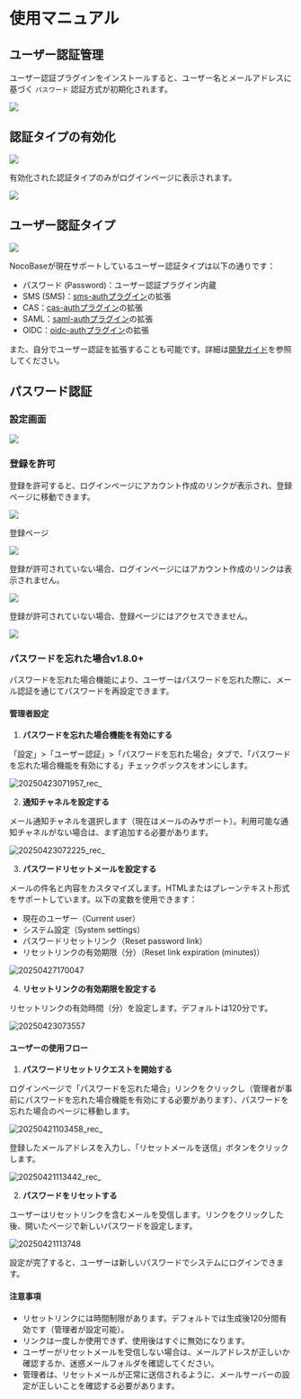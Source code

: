 # 使用マニュアル

## ユーザー認証管理

ユーザー認証プラグインをインストールすると、ユーザー名とメールアドレスに基づく `パスワード` 認証方式が初期化されます。

![](https://static-docs.nocobase.com/66eaa9d5421c9cb713b117366bd8a5d5.png)

## 認証タイプの有効化

![](https://static-docs.nocobase.com/7f1fb8f8ca5de67ffc68eff0a65848f5.png)

有効化された認証タイプのみがログインページに表示されます。

![](https://static-docs.nocobase.com/8375a36ef98417af0f0977f1e07345dd.png)

## ユーザー認証タイプ

![](https://static-docs.nocobase.com/da4250c0cea343ebe470cbf7be4b12e4.png)

NocoBaseが現在サポートしているユーザー認証タイプは以下の通りです：

- パスワード (Password)：ユーザー認証プラグイン内蔵
- SMS (SMS)：[sms-authプラグイン](../../auth-sms/index.md)の拡張
- CAS：[cas-authプラグイン](../../auth-cas/index.md)の拡張
- SAML：[saml-authプラグイン](../../auth-saml/index.md)の拡張
- OIDC：[oidc-authプラグイン](../../auth-oidc/index.md)の拡張

また、自分でユーザー認証を拡張することも可能です。詳細は[開発ガイド](../dev/guide.md)を参照してください。

## パスワード認証

### 設定画面

![](https://static-docs.nocobase.com/202411131505095.png)

### 登録を許可

登録を許可すると、ログインページにアカウント作成のリンクが表示され、登録ページに移動できます。

![](https://static-docs.nocobase.com/78903930d4b47aaf75cf94c55dd3596e.png)

登録ページ

![](https://static-docs.nocobase.com/ac3c3ab42df28cb7c6dc70b24e99e7f7.png)

登録が許可されていない場合、ログインページにはアカウント作成のリンクは表示されません。

![](https://static-docs.nocobase.com/8d5e3b6df9991bfc1c2e095a93745121.png)

登録が許可されていない場合、登録ページにはアクセスできません。

![](https://static-docs.nocobase.com/09325c4b07e09f88f80a14dff8430556.png)

### パスワードを忘れた場合<Badge>v1.8.0+</Badge>

パスワードを忘れた場合機能により、ユーザーはパスワードを忘れた際に、メール認証を通じてパスワードを再設定できます。

#### 管理者設定

1.  **パスワードを忘れた場合機能を有効にする**

  「設定」>「ユーザー認証」>「パスワードを忘れた場合」タブで、「パスワードを忘れた場合機能を有効にする」チェックボックスをオンにします。

  ![20250423071957_rec_](https://static-docs.nocobase.com/20250423071957_rec_.gif)

2.  **通知チャネルを設定する**

  メール通知チャネルを選択します（現在はメールのみサポート）。利用可能な通知チャネルがない場合は、まず追加する必要があります。

  ![20250423072225_rec_](https://static-docs.nocobase.com/20250423072225_rec_.gif)

3.  **パスワードリセットメールを設定する**

  メールの件名と内容をカスタマイズします。HTMLまたはプレーンテキスト形式をサポートしています。以下の変数を使用できます：
  *   現在のユーザー（Current user）
  *   システム設定（System settings）
  *   パスワードリセットリンク（Reset password link）
  *   リセットリンクの有効期限（分）（Reset link expiration (minutes)）

  ![20250427170047](https://static-docs.nocobase.com/20250427170047.png)

4.  **リセットリンクの有効期限を設定する**

  リセットリンクの有効時間（分）を設定します。デフォルトは120分です。

  ![20250423073557](https://static-docs.nocobase.com/20250423073557.png)

#### ユーザーの使用フロー

1.  **パスワードリセットリクエストを開始する**

  ログインページで「パスワードを忘れた場合」リンクをクリックし（管理者が事前にパスワードを忘れた場合機能を有効にする必要があります）、パスワードを忘れた場合のページに移動します。

  ![20250421103458_rec_](https://static-docs.nocobase.com/20250421103458_rec_.gif)

  登録したメールアドレスを入力し、「リセットメールを送信」ボタンをクリックします。

  ![20250421113442_rec_](https://static-docs.nocobase.com/20250421113442_rec_.gif)

2.  **パスワードをリセットする**

  ユーザーはリセットリンクを含むメールを受信します。リンクをクリックした後、開いたページで新しいパスワードを設定します。

  ![20250421113748](https://static-docs.nocobase.com/20250421113748.png)

  設定が完了すると、ユーザーは新しいパスワードでシステムにログインできます。

#### 注意事項

*   リセットリンクには時間制限があります。デフォルトでは生成後120分間有効です（管理者が設定可能）。
*   リンクは一度しか使用できず、使用後はすぐに無効になります。
*   ユーザーがリセットメールを受信しない場合は、メールアドレスが正しいか確認するか、迷惑メールフォルダを確認してください。
*   管理者は、リセットメールが正常に送信されるように、メールサーバーの設定が正しいことを確認する必要があります。
